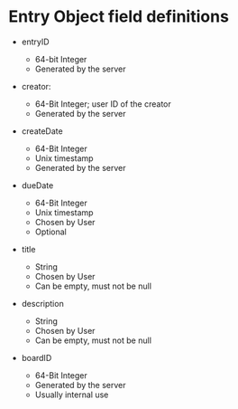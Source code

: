 # Entry Object field definitions

* entryID
    * 64-bit Integer
    * Generated by the server


* creator:
    * 64-Bit Integer; user ID of the creator
    * Generated by the server


* createDate
    * 64-Bit Integer
    * Unix timestamp
    * Generated by the server


* dueDate
    * 64-Bit Integer
    * Unix timestamp
    * Chosen by User
    * Optional


* title
    * String
    * Chosen by User
    * Can be empty, must not be null


* description
    * String
    * Chosen by User
    * Can be empty, must not be null  
    

* boardID
  * 64-Bit Integer
  * Generated by the server
  * Usually internal use